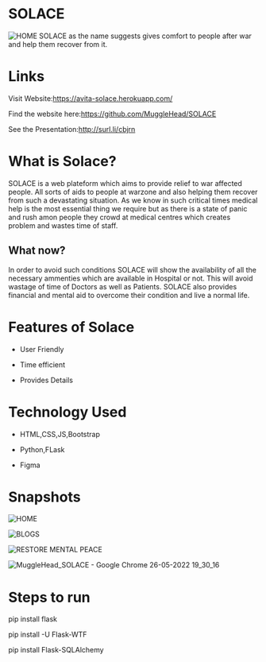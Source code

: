 # SOLACE

![HOME](https://user-images.githubusercontent.com/91135324/170495917-a0a60773-2cec-4294-8c6e-276654e53c55.png)
SOLACE as the name suggests gives comfort to people after war and help them recover from it.
# Links
Visit Website:https://avita-solace.herokuapp.com/

Find the website here:https://github.com/MuggleHead/SOLACE

See the Presentation:http://surl.li/cbjrn

# What is Solace?
SOLACE is a web plateform which aims to provide relief to war affected people. All sorts of aids to people at warzone and also helping them recover from such a devastating situation. As we know in such critical times medical help is the most essential thing we require but as there is a state of panic and rush amon people they crowd at medical centres which creates problem and wastes time of staff.
## What now?
In order to avoid such conditions SOLACE will show the availability of all the necessary ammenties which are available in Hospital or not. This will avoid wastage of time of Doctors as well as Patients. SOLACE also provides financial and mental aid to overcome their condition and live a normal life.

# Features of Solace
- User Friendly

- Time efficient

- Provides Details

# Technology Used
- HTML,CSS,JS,Bootstrap

- Python,FLask

- Figma

# Snapshots
![HOME](https://user-images.githubusercontent.com/91135324/170502764-fe6ce759-a622-427d-af88-887caab8b51e.png)

![BLOGS](https://user-images.githubusercontent.com/91135324/170502798-601544b7-e88b-4b5e-9081-b5180dc7953a.png)

![RESTORE MENTAL PEACE](https://user-images.githubusercontent.com/91135324/170502824-86c95754-6df3-4bdd-b6bb-79fe3d27f443.png)

![MuggleHead_SOLACE - Google Chrome 26-05-2022 19_30_16](https://user-images.githubusercontent.com/91135324/170503435-bb904bc8-2605-43ce-901d-f27a04fff9f6.png)

# Steps to run
pip install flask

pip install -U Flask-WTF

pip install Flask-SQLAlchemy
